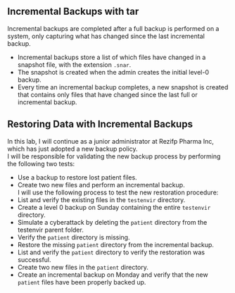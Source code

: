 ## Incremental Backups with tar
Incremental backups are completed after a full backup is performed on a system, only capturing what has changed since the last incremental backup.
* Incremental backups store a list of which files have changed in a snapshot file, with the extension `.snar`.
* The snapshot is created when the admin creates the initial level-0 backup.
* Every time an incremental backup completes, a new snapshot is created that contains only files that have changed since the last full or incremental backup.

## Restoring Data with Incremental Backups

In this lab, I will continue as a junior administrator at Rezifp Pharma Inc, which has just adopted a new backup policy. <br>
I will be responsible for validating the new backup process by performing the following two tests:
* Use a backup to restore lost patient files.
* Create two new files and perform an incremental backup. <br>
I will use the following process to test the new restoration procedure:
* List and verify the existing files in the `testenvir` directory.
* Create a level 0 backup on Sunday containing the entire `testenvir` directory.
* Simulate a cyberattack by deleting the `patient` directory from the testenvir parent folder.
* Verify the `patient` directory is missing.
* Restore the missing `patient` directory from the incremental backup.
* List and verify the `patient` directory to verify the restoration was successful.
* Create two new files in the `patient` directory.
* Create an incremental backup on Monday and verify that the new `patient` files have been properly backed up.
